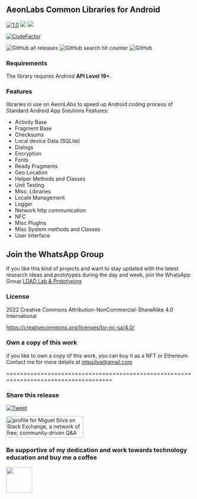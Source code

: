 ## AeonLabs Common Libraries for Android
 
[![1.0](https://jitpack.io/v/aeonSolutions/AeonLabs-Common-Libraries-for-Android.svg)](https://jitpack.io/#aeonSolutions/AeonLabs-Common-Libraries-for-Android)
[![](https://jitci.com/gh/aeonSolutions/AeonLabs-Common-Libraries-for-Android/svg)](https://jitci.com/gh/aeonSolutions/AeonLabs-Common-Libraries-for-Android)
![](https://views.whatilearened.today/views/github/aeonSolutions/AeonLabs-Common-Libraries-for-Android.svg)

[![CodeFactor](https://www.codefactor.io/repository/github/aeonsolutions/aeonlabs-common-libraries-for-android/badge)](https://www.codefactor.io/repository/github/aeonsolutions/aeonlabs-common-libraries-for-android)

![GitHub all releases](https://img.shields.io/github/downloads/aeonSolutions/AeonLabs-Common-Libraries-for-Android/total?style=for-the-badge)
![GitHub search hit counter](https://img.shields.io/github/search/aeonSolutions/AeonLabs-Common-Libraries-for-Android/AeonLabs%20Common%20Libraries%20for%20Android?style=for-the-badge)
![GitHub](https://img.shields.io/github/license/aeonSolutions/AeonLabs-Common-Libraries-for-Android?style=for-the-badge)

### Requirements
The library requires Android **API Level 19+**.


### Features
libraries in use on AeonLAbs to speed up Android coding process of Standard Android App Solutions
Features:
- Activity Base
- Fragment Base
- Checksums
- Local device Data (SQLite)
- Dialogs
- Encryption
- Fonts
- Ready Fragments
- Geo Location
- Helper Methods and Classes
- Unit Testing 
- Misc. Libraries
- Locale Management
- Logger
- Network http communication
- NFC
- Misc PlugIns
- Misc System methods and Classes
- User Interface

## Join the WhatsApp Group
If you like this kind of projects and want to stay updated with the latest research ideas and prototypes during the day and week, join the WhatsApp Group
[LDAD Lab & Prototyping](https://chat.whatsapp.com/FkNC7u83kuy2QRA5sqjBVg)

### License
2022 Creative Commons Attribution-NonCommercial-ShareAlike 4.0 International

https://creativecommons.org/licenses/by-nc-sa/4.0/

### Own a copy of this work
if you like to own a copy of this work, you can buy it as a NFT or Ethereum. Contact me for more details at mtpsilva@gmail.com

=====================================================================================
### Share this release
[![Tweet](https://img.shields.io/twitter/url/http/shields.io.svg?style=social)](https://twitter.com/intent/tweet?original_referer=https%3A%2F%2Fjitpack.io%2F&ref_src=twsrc%5Etfw&text=Version%201.0%20of%20AeonLabs-Common-Libraries-for-Android%20is%20now%20available%20on%20&tw_p=tweetbutton&url=http%3A%2F%2Fgithub.com%2FaeonSolutions%2FAeonLabs-Common-Libraries-for-Android)

<a href="https://stackexchange.com/users/18907312/miguel-silva"><img src="https://stackexchange.com/users/flair/18907312.png" width="208" height="58" alt="profile for Miguel Silva on Stack Exchange, a network of free, community-driven Q&amp;A sites" title="profile for Miguel Silva on Stack Exchange, a network of free, community-driven Q&amp;A sites" /></a>

### Be supportive of my dedication and work towards technology education and buy me a coffee


[<img src="https://cdn.buymeacoffee.com/buttons/v2/default-yellow.png" data-canonical-src="https://cdn.buymeacoffee.com/buttons/v2/default-yellow.png" height="70" />](https://www.buymeacoffee.com/migueltomas)
